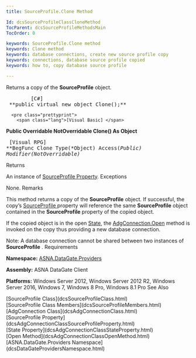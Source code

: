 ```yaml
---
title: SourceProfile.Clone Method

Id: dcsSourceProfileClassCloneMethod
TocParent: dcsSourceProfileMethodsMain
TocOrder: 0

keywords: SourceProfile.Clone method
keywords: Clone method
keywords: database connections, create new source profile copy
keywords: connections, database source profile copied
keywords: how to, copy database source profile

---
```


Returns a copy of the <span> **SourceProfile** </span> object.
<pre class="prettyprint">
        <span class="lang">[C#]</span>
 **public virtual new object Clone();**  </pre>
      <pre class="prettyprint">
        <span class="lang">[Visual Basic] </span>
 **Public Overridable NotOverridable Clone() As Object**  </pre>
      <pre class="prettyprint">
        <span class="lang">[Visual RPG]</span>
 **BegFunc Clone Type(*Object) Access(*Public) Modifier(*NotOverridable)** 
      </pre>

Returns

An instance of [SourceProfile Property](dcsSourceProfileClass.html).
Exceptions

None.
Remarks

This method returns a copy of the **SourceProfile** object. If successful, the copy’s [SourceProfile ](dcsAdgConnectionClassSourceProfileProperty.html)property will reference the same **SourceProfile** object contained in the **SourceProfile** property of the copied object.

If the copied object is in the open [ State](dcsAdgConnectionClassStateProperty.html), the [AdgConnection.Open](dcsAdgConnectionClassOpenMethod.html) method is invoked on the copy thus providing a new database connection.

Note: A database connection cannot be shared between two instances of **SourceProfile** .
Requirements

**Namespace:** [ASNA.DataGate.Providers](dcsDataGateProvidersNamespace.html) 

<span><strong style="FONT-WEIGHT: bold">Assembly:</strong> ASNA DataGate Client</span> 

<span> **Platforms:** Windows Server 2012, Windows Server 2012 R2, Windows Server 2016, Windows 7, Windows 8 Pro, Windows 8.1 Pro </span> 
See Also

<dl />
      [SourceProfile Class](dcsSourceProfileClass.html)
      <br />
      [SourceProfile Class Members](dcsSourceProfileMembers.html)
      <br />
      [AdgConnection Class](dcsAdgConnectionClass.html)
      <br />
      [SourceProfile Property](dcsAdgConnectionClassSourceProfileProperty.html)
      <br />
      [State Property](dcsAdgConnectionClassStateProperty.html)
      <br />
      [Open Method](dcsAdgConnectionClassOpenMethod.html)
      <br />
      [ASNA.DataGate.Providers Namespace](dcsDataGateProvidersNamespace.html)

